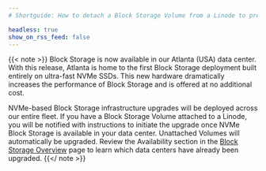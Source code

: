 ```yaml
---
# Shortguide: How to detach a Block Storage Volume from a Linode to prepare it to move to a different Linode.

headless: true
show_on_rss_feed: false
---
```


{{< note >}}
Block Storage is now available in our Atlanta (USA) data center. With this release, Atlanta is home to the first Block Storage deployment built entirely on ultra-fast NVMe SSDs. This new hardware dramatically increases the performance of Block Storage and is offered at no additional cost.

NVMe-based Block Storage infrastructure upgrades will be deployed across our entire fleet. If you have a Block Storage Volume attached to a Linode, you will be notified with instructions to initiate the upgrade once NVMe Block Storage is available in your data center. Unattached Volumes will automatically be upgraded. Review the Availability section in the [Block Storage Overview](/docs/products/storage/block-storage/#availability) page to learn which data centers have already been upgraded.
{{</ note >}}